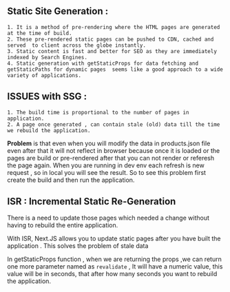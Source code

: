 ## Static Site Generation :
    1. It is a method of pre-rendering where the HTML pages are generated at the time of build.
    2. These pre-rendered static pages can be pushed to CDN, cached and served  to client across the globe instantly.
    3. Static content is fast and better for SEO as they are immediately indexed by Search Engines.
    4. Static generation with getStaticProps for data fetching and getStaticPaths for dynamic pages  seems like a good approach to a wide variety of applications.


## ISSUES with SSG : 
    1. The build time is proportional to the number of pages in application.
    2. A page once generated , can contain stale (old) data till the time we rebuild the application.


**Problem** is that even when you will modify the data in products.json file even after that it will not reflect in browser because once it is loaded or the pages are build or pre-rendered after that you can not render or referesh the page again. When you are running in dev env each refresh is new request , so in local you will see the result. So to see this problem first create the build and then run the application.


## ISR : Incremental Static Re-Generation

There is a need to update those pages which needed a change without having to rebuild the entire application.

With ISR, Next.JS allows you to update static pages after you have built the application . This solves the problem of stale data 

In getStaticProps function , when we are returning the props ,we can return one more parameter named as `revalidate` , It will have a numeric value, this value will be in seconds, that after how many seconds you want to rebuild the application.